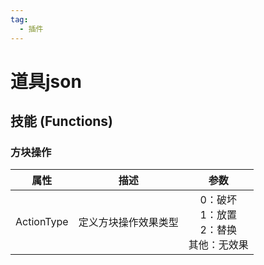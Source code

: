 ```yaml
---
tag:
  - 插件
---
```


# 道具json

## 技能 (Functions)

### 方块操作 

|    属性    |         描述         |                      参数                     |
|:----------:|:--------------------:|:---------------------------------------------:|
| ActionType | 定义方块操作效果类型 | 0：破坏<br>1：放置<br>2：替换<br>其他：无效果 |